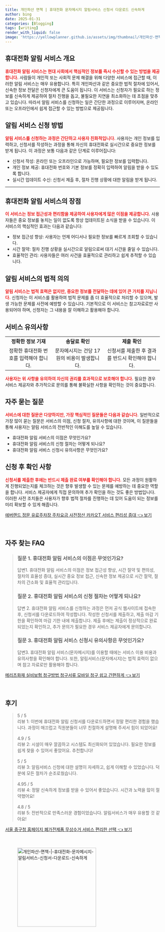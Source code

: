 ```yaml
---
title: 개인파산 면책 | 휴대전화 문자메시지 알림서비스 신청서 다운로드 신속하게
author: bing
date: 2025-01-31
categories: [Blogging]
tags: [writing]
render_with_liquid: false
image: 'https://yellowplanner.github.io/assets/img/thumbnail/개인파산-면책-|-휴대전화-문자메시지-알림서비스-신청서-다운로드-신속하게.webp'
---
```



<h2 id='휴대전화 알림 서비스 개요'>휴대전화 알림 서비스 개요</h2>

<p><b><span style="color: #ee2323;">휴대전화 알림 서비스는 현대 사회에서 핵심적인 정보를 즉시 수신할 수 있는 방법을 제공합니다.</span></b> 사람들이 개인적 또는 사회적 문제 해결을 위해 다양한 서비스에 접근할 때, 이러한 알림 서비스는 매우 유용합니다. 특히 개인파산과 같은 중요한 법적 절차에 있어서, 신속한 정보 전달은 신청자에게 큰 도움이 됩니다. 이 서비스는 신청자가 필요로 하는 정보를 신속하게 제공하여 절차 진행을 돕고, 불필요한 지연을 최소화하는 데 초점을 맞추고 있습니다. 따라서 알림 서비스를 신청하는 일은 간단한 과정으로 이루어지며, 온라인 또는 오프라인에서 쉽게 접근할 수 있는 방법으로 제공됩니다.</p>

<h2 id='알림 서비스 신청 방법'>알림 서비스 신청 방법</h2>

<p><b><span style="color: #ee2323;">알림 서비스를 신청하는 과정은 간단하고 사용자 친화적입니다.</span></b> 사용자는 개인 정보를 입력하고, 신청서를 작성하는 과정을 통해 자신의 휴대전화로 실시간으로 중요한 정보를 받게 됩니다. 이 과정은 보통 다음과 같은 단계로 이루어집니다:</p>

<ul>
    <li>신청서 작성: 온라인 또는 오프라인으로 가능하며, 필요한 정보를 입력합니다.</li>
    <li>개인 정보 제공: 휴대전화 번호와 기본 정보를 정확히 입력하여 알림을 받을 수 있도록 합니다.</li>
    <li>실시간 업데이트 수신: 신청서 제출 후, 절차 진행 상황에 대한 알림을 받게 됩니다.</li>
</ul>

<hr />

<h2 id='휴대전화 알림 서비스의 장점'>휴대전화 알림 서비스의 장점</h2>

<p><b><span style="color: #ee2323;">이 서비스는 정보 접근성과 편리함을 제공하여 사용자에게 많은 이점을 제공합니다.</span></b> 사용자들은 중요 정보를 놓치는 일이 없도록 항상 업데이트된 소식을 받을 수 있습니다. 이 서비스의 핵심적인 효과는 다음과 같습니다:</p>

<ul>
    <li>정보 접근성 향상: 사용자는 언제 어디서나 필요한 정보를 빠르게 조회할 수 있습니다.</li>
    <li>시간 절약: 절차 진행 상황을 실시간으로 알림으로써 대기 시간을 줄일 수 있습니다.</li>
    <li>효율적인 관리: 사용자들은 여러 사건을 효율적으로 관리하고 쉽게 추적할 수 있습니다.</li>
</ul>

<h2 id='알림 서비스의 법적 의의'>알림 서비스의 법적 의의</h2>

<p><b><span style="color: #ee2323;">알림 서비스는 법적 효력은 없지만, 중요한 정보를 전달하는 데에 있어 큰 가치를 지닙니다.</span></b> 신청자는 이 서비스를 활용하여 법적 문제를 좀 더 효율적으로 처리할 수 있으며, 발생 가능한 문제를 사전에 예방할 수 있습니다. 기본적으로 이 서비스는 참고자료로만 사용되어야 하며, 신청자는 그 내용을 잘 이해하고 활용해야 합니다.</p>

<h2 id='서비스 유의사항'>서비스 유의사항</h2>

<table>
    <tr>
        <td style="text-align: center; height: 17px;"><b>정확한 정보 기재</b></td>
        <td style="text-align: center; height: 17px;"><b>송달료 확인</b></td>
        <td style="text-align: center; height: 17px;"><b>제출 확인</b></td>
    </tr>
    <tr>
        <td style="text-align: center; height: 17px;">정확한 휴대전화 번호를 입력해야 합니다.</td>
        <td style="text-align: center; height: 17px;">문자메시지는 건당 17원의 비용이 발생합니다.</td>
        <td style="text-align: center; height: 17px;">신청서를 제출한 후 결과를 반드시 확인해야 합니다.</td>
    </tr>
</table>

<p><b><span style="color: #ee2323;">사용자는 위 사항을 유의하여 자신의 권리를 효과적으로 보호해야 합니다.</span></b> 필요한 경우 서비스 제공자와 추가적으로 문의를 통해 불확실한 사항을 확인하는 것이 중요합니다.</p>

<h2 id='자주 묻는 질문'>자주 묻는 질문</h2>

<p><b><span style="color: #ee2323;">서비스에 대한 질문은 다양하지만, 가장 핵심적인 질문들은 다음과 같습니다.</span></b> 일반적으로 가장 많이 묻는 질문은 서비스의 이점, 신청 절차, 유의사항에 대한 것이며, 이 질문들을 통해 사용자는 알림 서비스의 전반적인 이해도를 높일 수 있습니다.</p>

<ul>
    <li>휴대전화 알림 서비스의 이점은 무엇인가요?</li>
    <li>휴대전화 알림 서비스의 신청 절차는 어떻게 되나요?</li>
    <li>휴대전화 알림 서비스 신청시 유의사항은 무엇인가요?</li>
</ul>

<h2 id='신청 후 확인 사항'>신청 후 확인 사항</h2>

<p><b><span style="color: #ee2323;">신청서를 제출한 후에는 반드시 제출 완료 여부를 확인해야 합니다.</span></b> 모든 과정이 원활하게 진행되었는지를 체크하는 것은 향후 발생할 수 있는 문제를 예방하는 데 중요한 역할을 합니다. 서비스 제공자에게 직접 문의하여 추가 확인을 하는 것도 좋은 방법입니다. 이러한 사전 조치들은 사용자가 향후 법적 절차를 진행하는 데 있어 도움이 되는 정보를 미리 확보할 수 있게 해줍니다.</p>


<p><a class="click-button" title="에버랜드 정문 유료주차장 주차요금 사전정산 카카오T 서비스 편리성 증대" href="https://yellowplanner.github.io/posts/%EC%97%90%EB%B2%84%EB%9E%9C%EB%93%9C-%EC%A0%95%EB%AC%B8-%EC%9C%A0%EB%A3%8C%EC%A3%BC%EC%B0%A8%EC%9E%A5-%EC%A3%BC%EC%B0%A8%EC%9A%94%EA%B8%88-%EC%82%AC%EC%A0%84%EC%A0%95%EC%82%B0-%EC%B9%B4%EC%B9%B4%EC%98%A4T-%EC%84%9C%EB%B9%84%EC%8A%A4-%ED%8E%B8%EB%A6%AC%EC%84%B1-%EC%A6%9D%EB%8C%80/" rel="dofollow">에버랜드 정문 유료주차장 주차요금 사전정산 카카오T 서비스 편리성 증대 👈 보기</a></p><br>
<h2 id='자주_찾는_FAQ'>자주 찾는 FAQ</h2>
<div itemscope="" itemtype="https://schema.org/FAQPage"> 
<blockquote> 
<div itemscope="" itemprop="mainEntity" itemtype="https://schema.org/Question"> 
<h3 itemprop="name">질문 1. 휴대전화 알림 서비스의 이점은 무엇인가요?</h3> 
<div itemscope="" itemprop="acceptedAnswer" itemtype="https://schema.org/Answer"> 
<span itemprop="text"> 
<p>답변1. 휴대전화 알림 서비스의 이점은 정보 접근성 향상, 시간 절약 및 편의성, 절차의 효율성 증대, 실시간 중요 정보 접근, 신속한 정보 제공으로 시간 절약, 절차의 간소화 및 효율적 관리입니다.</p> 
</span> 
</div> 
</div> 
<div itemscope="" itemprop="mainEntity" itemtype="https://schema.org/Question"> 
<h3 itemprop="name">질문 2. 휴대전화 알림 서비스의 신청 절차는 어떻게 되나요?</h3> 
<div itemscope="" itemprop="acceptedAnswer" itemtype="https://schema.org/Answer"> 
<span itemprop="text"> 
<p>답변 2. 휴대전화 알림 서비스를 신청하는 과정은 먼저 공식 웹사이트에 접속한 후, 신청서를 다운로드하여 작성합니다. 작성한 신청서를 제출하고, 제출 마감 기한을 확인하여 마감 기한 내에 제출합니다. 제출 후에는 제출이 정상적으로 완료되었는지 확인하고, 추가 문의가 필요한 경우 서비스 제공자에게 문의합니다.</p> 
</span> 
</div> 
</div> 
<div itemscope="" itemprop="mainEntity" itemtype="https://schema.org/Question"> 
<h3 itemprop="name">질문 3. 휴대전화 알림 서비스 신청시 유의사항은 무엇인가요?</h3> 
<div itemscope="" itemprop="acceptedAnswer" itemtype="https://schema.org/Answer"> 
<span itemprop="text"> 
<p>답변3. 휴대전화 알림 서비스(문자메시지)를 이용할 때에는 서비스 이용 비용과 유의사항을 확인해야 합니다. 또한, 알림서비스(문자메시지)는 법적 효력이 없으며 참고 자료로만 활용해야 합니다.</p> 
</span> 
</div> 
</div> 
</blockquote> 
</div>
<p><a class="click-button" title="메리츠화재 실비보험 청구방법 청구서류 모바일 청구 쉽고 간편하게" href="https://yellowplanner.github.io/posts/%EB%A9%94%EB%A6%AC%EC%B8%A0%ED%99%94%EC%9E%AC-%EC%8B%A4%EB%B9%84%EB%B3%B4%ED%97%98-%EC%B2%AD%EA%B5%AC%EB%B0%A9%EB%B2%95-%EC%B2%AD%EA%B5%AC%EC%84%9C%EB%A5%98-%EB%AA%A8%EB%B0%94%EC%9D%BC-%EC%B2%AD%EA%B5%AC-%EC%89%BD%EA%B3%A0-%EA%B0%84%ED%8E%B8%ED%95%98%EA%B2%8C/" rel="dofollow">메리츠화재 실비보험 청구방법 청구서류 모바일 청구 쉽고 간편하게 👈 보기</a></p><br>
<h2 id='후기'>후기</h2>
<div itemscope itemtype="https://schema.org/Product">
  <blockquote>
  <div itemprop="review" itemscope itemtype="https://schema.org/Review">
      <div itemprop="reviewRating" itemscope itemtype="https://schema.org/Rating"> <span itemprop="ratingValue">5</span> / <span itemprop="bestRating">5</span> </div>
      <span itemprop="reviewBody">리뷰 1: 이번에 휴대전화 알림 신청서를 다운로드하면서 정말 편리한 경험을 했습니다. 과정이 매끄럽고 직원분들이 너무 친절하게 설명해 주셔서 힘이 되었어요!</span>
  </div>
  <br>
  <div itemprop="review" itemscope itemtype="https://schema.org/Review">
      <div itemprop="reviewRating" itemscope itemtype="https://schema.org/Rating"> <span itemprop="ratingValue">4.9</span> / <span itemprop="bestRating">5</span> </div>
      <span itemprop="reviewBody">리뷰 2: 시설이 매우 깔끔하고 시스템도 최신화되어 있었습니다. 필요한 정보를 쉽게 찾을 수 있어서 좋았어요. 추천합니다!</span>
  </div>
  <br>
  <div itemprop="review" itemscope itemtype="https://schema.org/Review">
      <div itemprop="reviewRating" itemscope itemtype="https://schema.org/Rating"> <span itemprop="ratingValue">5</span> / <span itemprop="bestRating">5</span> </div>
      <span itemprop="reviewBody">리뷰 3: 알림서비스 신청에 대한 설명이 자세하고, 쉽게 이해할 수 있었습니다. 덕분에 모든 절차가 순조로웠습니다.</span>
  </div>
  <br>
  <div itemprop="review" itemscope itemtype="https://schema.org/Review">
      <div itemprop="reviewRating" itemscope itemtype="https://schema.org/Rating"> <span itemprop="ratingValue">4.95</span> / <span itemprop="bestRating">5</span> </div>
      <span itemprop="reviewBody">리뷰 4: 정말 신속하게 정보를 받을 수 있어서 좋았습니다. 시간과 노력을 많이 절약했어요!</span>
  </div>
  <br>
  <div itemprop="review" itemscope itemtype="https://schema.org/Review">
      <div itemprop="reviewRating" itemscope itemtype="https://schema.org/Rating"> <span itemprop="ratingValue">4.8</span> / <span itemprop="bestRating">5</span> </div>
      <span itemprop="reviewBody">리뷰 5: 전반적으로 만족스러운 경험이었습니다. 알림서비스가 매우 유용할 것 같아요!</span>
  </div>
  </blockquote>
</div>
<p><a class="click-button" title="서울 중구청 홈페이지 폐가전제품 무상수거 서비스 편리한 선택" href="https://yellowplanner.github.io/posts/%EC%84%9C%EC%9A%B8-%EC%A4%91%EA%B5%AC%EC%B2%AD-%ED%99%88%ED%8E%98%EC%9D%B4%EC%A7%80-%ED%8F%90%EA%B0%80%EC%A0%84%EC%A0%9C%ED%92%88-%EB%AC%B4%EC%83%81%EC%88%98%EA%B1%B0-%EC%84%9C%EB%B9%84%EC%8A%A4-%ED%8E%B8%EB%A6%AC%ED%95%9C-%EC%84%A0%ED%83%9D/" rel="dofollow">서울 중구청 홈페이지 폐가전제품 무상수거 서비스 편리한 선택 👈 보기</a></p><br>
<figure class="image"><img src="https://yellowplanner.github.io/assets/img/thumbnail/개인파산-면책-|-휴대전화-문자메시지-알림서비스-신청서-다운로드-신속하게.webp" alt="개인파산-면책-|-휴대전화-문자메시지-알림서비스-신청서-다운로드-신속하게" width="256" height="256"></figure>